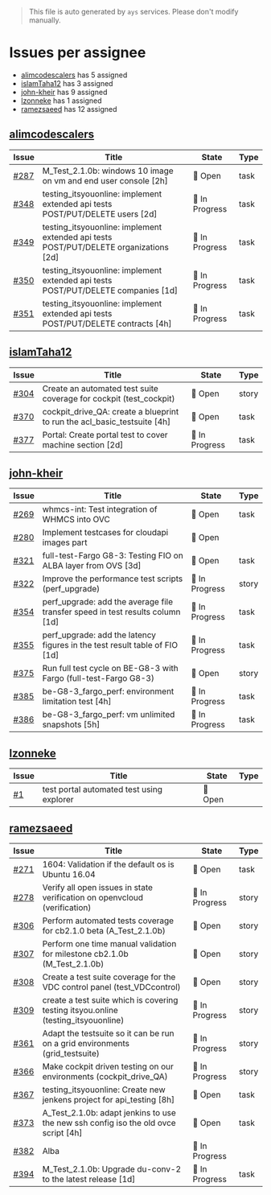 > This file is auto generated by `ays` services. Please don't modify manually.

# Issues per assignee
- [alimcodescalers](#alimcodescalers) has 5 assigned
- [islamTaha12](#islamtaha12) has 3 assigned
- [john-kheir](#john-kheir) has 9 assigned
- [lzonneke](#lzonneke) has 1 assigned
- [ramezsaeed](#ramezsaeed) has 12 assigned



## [alimcodescalers](https://github.com/alimcodescalers)

|Issue|Title|State|Type|
|-----|-----|-----|----|
|[#287](https://github.com/gig-projects/org_quality/issues/287)|M_Test_2.1.0b: windows 10 image on vm and end user console [2h]|:red_circle: Open|task|
|[#348](https://github.com/gig-projects/org_quality/issues/348)|testing_itsyouonline: implement extended api tests POST/PUT/DELETE users [2d]|:large_blue_circle: In Progress|task|
|[#349](https://github.com/gig-projects/org_quality/issues/349)|testing_itsyouonline: implement extended api tests POST/PUT/DELETE organizations [2d]|:large_blue_circle: In Progress|task|
|[#350](https://github.com/gig-projects/org_quality/issues/350)|testing_itsyouonline: implement extended api tests POST/PUT/DELETE companies [1d]|:large_blue_circle: In Progress|task|
|[#351](https://github.com/gig-projects/org_quality/issues/351)|testing_itsyouonline: implement extended api tests POST/PUT/DELETE contracts [4h]|:large_blue_circle: In Progress|task|


## [islamTaha12](https://github.com/islamTaha12)

|Issue|Title|State|Type|
|-----|-----|-----|----|
|[#304](https://github.com/gig-projects/org_quality/issues/304)|Create an automated test suite coverage for cockpit (test_cockpit)|:red_circle: Open|story|
|[#370](https://github.com/gig-projects/org_quality/issues/370)|cockpit_drive_QA: create a blueprint to run the acl_basic_testsuite [4h]|:red_circle: Open|task|
|[#377](https://github.com/gig-projects/org_quality/issues/377)|Portal: Create portal test to cover machine section [2d]|:large_blue_circle: In Progress|task|


## [john-kheir](https://github.com/john-kheir)

|Issue|Title|State|Type|
|-----|-----|-----|----|
|[#269](https://github.com/gig-projects/org_quality/issues/269)|whmcs-int: Test integration of WHMCS into OVC|:red_circle: Open|task|
|[#280](https://github.com/gig-projects/org_quality/issues/280)|Implement testcases for cloudapi images part|:red_circle: Open||
|[#321](https://github.com/gig-projects/org_quality/issues/321)|full-test-Fargo G8-3: Testing FIO on ALBA layer from OVS [3d]|:red_circle: Open|task|
|[#322](https://github.com/gig-projects/org_quality/issues/322)|Improve the performance test scripts (perf_upgrade)|:large_blue_circle: In Progress|story|
|[#354](https://github.com/gig-projects/org_quality/issues/354)|perf_upgrade: add the average file transfer speed in test results column [1d]|:large_blue_circle: In Progress|task|
|[#355](https://github.com/gig-projects/org_quality/issues/355)|perf_upgrade: add the latency figures in the test result table of FIO [1d]|:large_blue_circle: In Progress|task|
|[#375](https://github.com/gig-projects/org_quality/issues/375)|Run full test cycle on BE-G8-3 with Fargo (full-test-Fargo G8-3)|:red_circle: Open|story|
|[#385](https://github.com/gig-projects/org_quality/issues/385)|be-G8-3_fargo_perf: environment limitation test [4h]|:large_blue_circle: In Progress|task|
|[#386](https://github.com/gig-projects/org_quality/issues/386)|be-G8-3_fargo_perf: vm unlimited snapshots [5h]|:large_blue_circle: In Progress|task|


## [lzonneke](https://github.com/lzonneke)

|Issue|Title|State|Type|
|-----|-----|-----|----|
|[#1](https://github.com/gig-projects/org_quality/issues/1)|test portal automated test using explorer|:red_circle: Open||


## [ramezsaeed](https://github.com/ramezsaeed)

|Issue|Title|State|Type|
|-----|-----|-----|----|
|[#271](https://github.com/gig-projects/org_quality/issues/271)|1604: Validation if the default os is Ubuntu 16.04|:red_circle: Open|task|
|[#278](https://github.com/gig-projects/org_quality/issues/278)|Verify all open issues in state verification on openvcloud (verification)|:large_blue_circle: In Progress|story|
|[#306](https://github.com/gig-projects/org_quality/issues/306)|Perform automated tests coverage for cb2.1.0 beta (A_Test_2.1.0b)|:red_circle: Open|story|
|[#307](https://github.com/gig-projects/org_quality/issues/307)|Perform one time manual validation for milestone cb2.1.0b (M_Test_2.1.0b)|:red_circle: Open|story|
|[#308](https://github.com/gig-projects/org_quality/issues/308)|Create a test suite coverage for the VDC control panel (test_VDCcontrol)|:red_circle: Open|story|
|[#309](https://github.com/gig-projects/org_quality/issues/309)|create a test suite which is covering testing itsyou.online (testing_itsyouonline)|:large_blue_circle: In Progress|story|
|[#361](https://github.com/gig-projects/org_quality/issues/361)|Adapt the testsuite so it can be run on a grid environments (grid_testsuite)|:large_blue_circle: In Progress|story|
|[#366](https://github.com/gig-projects/org_quality/issues/366)|Make cockpit driven testing on our environments (cockpit_drive_QA)|:large_blue_circle: In Progress|story|
|[#367](https://github.com/gig-projects/org_quality/issues/367)|testing_itsyouonline: Create new jenkens project for api_testing [8h]|:red_circle: Open|task|
|[#373](https://github.com/gig-projects/org_quality/issues/373)|A_Test_2.1.0b: adapt jenkins to use the new ssh config iso the old ovce script [4h]|:red_circle: Open|task|
|[#382](https://github.com/gig-projects/org_quality/issues/382)|Alba|:large_blue_circle: In Progress||
|[#394](https://github.com/gig-projects/org_quality/issues/394)|M_Test_2.1.0b: Upgrade du-conv-2 to the latest release [1d]|:large_blue_circle: In Progress|task|

